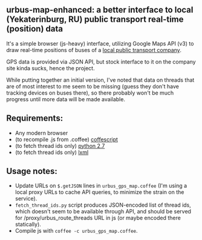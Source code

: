 urbus-map-enhanced: a better interface to local (Yekaterinburg, RU) public transport real-time (position) data
--------------------

It's a simple browser (js-heavy) interface, utilizing Google Maps API (v3) to
draw real-time positions of buses of a [local public transport
company](http://www.urbus.ru/).

GPS data is provided via JSON API, but stock interface to it on the company site
kinda sucks, hence the project.

While putting together an initial version, I've noted that data on threads that
are of most interest to me seem to be missing (guess they don't have tracking
devices on buses there), so there probably won't be much progress until more
data will be made available.


Requirements:
--------------------

* Any modern browser
* (to recompile .js from .coffee) [coffescript](http://jashkenas.github.com/coffee-script/)
* (to fetch thread ids only) [python 2.7](http://python.org)
* (to fetch thread ids only) [lxml](http://lxml.de)


Usage notes:
--------------------

* Update URLs on `$.getJSON` lines in `urbus_gps_map.coffee` (I'm using a local
  proxy URLs to cache API queries, to minimize the strain on the service).
* `fetch_thread_ids.py` script produces JSON-encoded list of thread ids, which
  doesn't seem to be available through API, and should be served for
  /proxy/urbus_route_threads URL in js (or maybe encoded there statically).
* Compile js with `coffee -c urbus_gps_map.coffee`.
